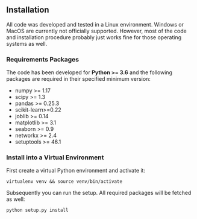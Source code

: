 
## Installation

All code was developed and tested in a Linux environment. Windows or MacOS are currently not officially supported. 
However, most of the code and installation procedure probably just works fine for those operating systems as well. 

### Requirements Packages

The code has been developed for **Python >= 3.6** and the following packages are required in their specified minimum 
version:

* numpy >= 1.17
* scipy >= 1.3
* pandas >= 0.25.3
* scikit-learn>=0.22
* joblib >= 0.14
* matplotlib >= 3.1
* seaborn >= 0.9
* networkx >= 2.4
* setuptools >= 46.1

### Install into a Virtual Environment

First create a virtual Python environment and activate it:

```virtualenv venv && source venv/bin/activate```

Subsequently you can run the setup. All required packages will be fetched as well:

```python setup.py install```